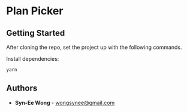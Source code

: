 # Plan Picker

## Getting Started

After cloning the repo, set the project up with the following commands.

Install dependencies:
```sh
yarn
```

## Authors
* **Syn-Ee Wong** - wongsynee@gmail.com
